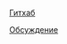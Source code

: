 [Гитхаб](https://github.com/FoxAhead/Civ2-UI-Additions)

[Обсуждение](https://forums.civfanatics.com/threads/623515/)